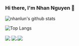 ### Hi there, I'm Nhan Nguyen 👋

![nhanlun's github stats](https://github-readme-stats.vercel.app/api?username=nhanlun&count_private=true&show_icon=true&theme=vue-dark)

![Top Langs](https://github-readme-stats.vercel.app/api/top-langs/?username=nhanlun&langs_count=8&layout=compact&count_private=true)



<img align="center" src="https://github-readme-stats.vercel.app/api/top-langs/?username=nhanlun&langs_count=8&layout=compact&count_private=true"/>

<a href="https://github.com/anuraghazra/github-readme-stats">
  <img align="center" src="https://github-readme-stats.vercel.app/api?username=nhanlun&count_private=true&show_icon=true&theme=vue-dark"/>
</a>    
<a href="https://github.com/anuraghazra/github-readme-stats">
  <img align="center" src="https://github-readme-stats.vercel.app/api/top-langs/?username=nhanlun&langs_count=8&layout=compact&count_private=true"/>
</a>    


<!--
**nhanlun/nhanlun** is a ✨ _special_ ✨ repository because its `README.md` (this file) appears on your GitHub profile.

Here are some ideas to get you started:

- 🔭 I’m currently working on ...
- 🌱 I’m currently learning ...
- 👯 I’m looking to collaborate on ...
- 🤔 I’m looking for help with ...
- 💬 Ask me about ...
- 📫 How to reach me: ...
- 😄 Pronouns: ...
- ⚡ Fun fact: ...
-->
